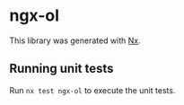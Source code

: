 # ngx-ol

This library was generated with [Nx](https://nx.dev).


## Running unit tests

Run `nx test ngx-ol` to execute the unit tests.

